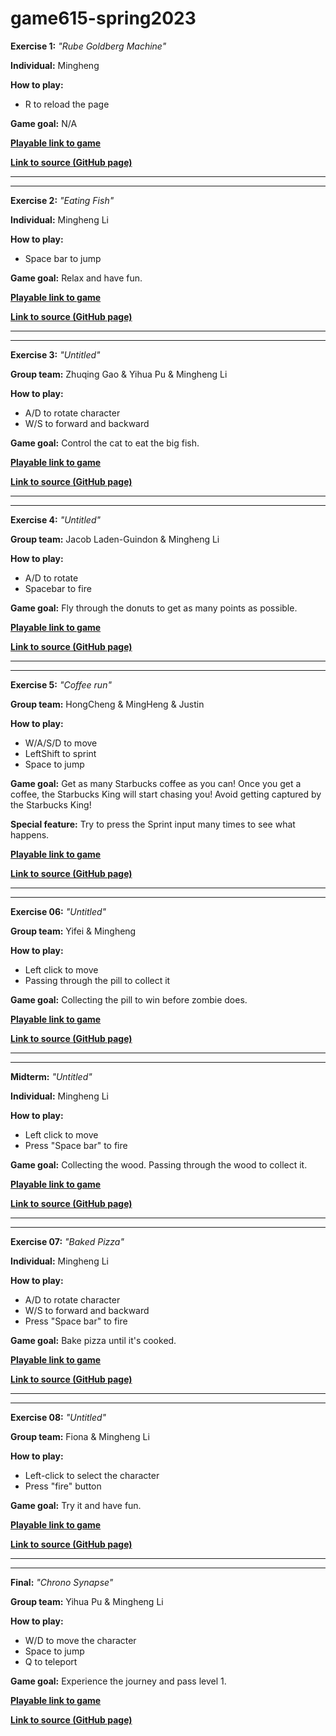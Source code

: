 # game615-spring2023
 
 
**Exercise 1:** _"Rube Goldberg Machine"_

**Individual:** Mingheng

**How to play:** 
- R to reload the page

**Game goal:** 
N/A

[**Playable link to game**](https://mingheng117.github.io/game615-spring2023/exercises/exercise01/play/)

[**Link to source (GitHub page)**](https://github.com/Mingheng117/game615-spring2023/tree/main/exercises/exercise01)

________________________________________________________


________________________________________________________
 
**Exercise 2:** _"Eating Fish"_

**Individual:** Mingheng Li

**How to play:** 
- Space bar to jump

**Game goal:** 
Relax and have fun.

[**Playable link to game**](https://mingheng117.github.io/game615-spring2023/exercises/exercise02/play/)

[**Link to source (GitHub page)**](https://github.com/Mingheng117/game615-spring2023/tree/main/exercises/exercise02) 

________________________________________________________


________________________________________________________

**Exercise 3:** _"Untitled"_

**Group team:** Zhuqing Gao & Yihua Pu & Mingheng Li 

**How to play:** 
- A/D to rotate character
- W/S to forward and backward


**Game goal:** 
Control the cat to eat the big fish. 

[**Playable link to game**](https://mingheng117.github.io/game615-spring2023-03/exercise03/play/)

[**Link to source (GitHub page)**](https://github.com/Mingheng117/game615-spring2023-03)

________________________________________________________


________________________________________________________


**Exercise 4:** _"Untitled"_

**Group team:** Jacob Laden-Guindon & Mingheng Li

**How to play:** 
- A/D to rotate
- Spacebar to fire

**Game goal:** 
Fly through the donuts to get as many points as possible.

[**Playable link to game**](https://senseicanada.github.io/game615-spring2023-04/exercise04/play/) 

[**Link to source (GitHub page)**](https://github.com/SenseiCanada/game615-spring2023-04) 

________________________________________________________


________________________________________________________

**Exercise 5:** _"Coffee run"_

**Group team:** HongCheng & MingHeng & Justin

**How to play:** 
- W/A/S/D to move
- LeftShift to sprint
- Space to jump 

**Game goal:** 
Get as many Starbucks coffee as you can! Once you get a coffee, the Starbucks King will start chasing you! Avoid getting captured by the Starbucks King!  

**Special feature:** 
Try to press the Sprint input many times to see what happens. 

[**Playable link to game**](https://zhang-ale.github.io/game615-spring2023/exercises/exercise05/play/) 

[**Link to source (GitHub page)**](https://github.com/Zhang-Ale/game615-spring2023/tree/main/exercises/exercise05) 

________________________________________________________


________________________________________________________


**Exercise 06:** _"Untitled"_
 
**Group team:** Yifei & Mingheng

**How to play:** 
- Left click to move
- Passing through the pill to collect it

**Game goal:** 
Collecting the pill to win before zombie does. 

[**Playable link to game**](https://wy6714.github.io/game615-spring2023-06/exersice06/play/) 

[**Link to source (GitHub page)**](https://github.com/wy6714/game615-spring2023-06/tree/main/exersice06) 

________________________________________________________


________________________________________________________

**Midterm:** _"Untitled"_

**Individual:** Mingheng Li

**How to play:** 
- Left click to move
- Press "Space bar" to fire

**Game goal:**
Collecting the wood. Passing through the wood to collect it. 

[**Playable link to game**](https://mingheng117.github.io/game615-spring2023-midterm/Midterm/play/) 

[**Link to source (GitHub page)**](https://github.com/Mingheng117/game615-spring2023-midterm/tree/main/Midterm) 

________________________________________________________


________________________________________________________

**Exercise 07:** _"Baked Pizza"_

**Individual:** Mingheng Li

**How to play:** 
- A/D to rotate character
- W/S to forward and backward
- Press "Space bar" to fire

**Game goal:**
Bake pizza until it's cooked. 

[**Playable link to game**](https://Mingheng117.github.io/game615-spring2023-07/exersice07/play/) 

[**Link to source (GitHub page)**](https://github.com/Mingheng117/game615-spring2023-07/tree/main/exersice07) 

________________________________________________________


________________________________________________________

**Exercise 08:** _"Untitled"_
 
**Group team:** Fiona & Mingheng Li

**How to play:** 
- Left-click to select the character
- Press "fire" button  

**Game goal:** 
Try it and have fun.

[**Playable link to game**](https://fiooonagao.github.io/game615-spring2023-08/exersice08/play/) 

[**Link to source (GitHub page)**](https://github.com/FiooonaGao/game615-spring2023-08) 

________________________________________________________


________________________________________________________

**Final:** _"Chrono Synapse"_

**Group team:** Yihua Pu & Mingheng Li

**How to play:** 
- W/D to move the character
- Space to jump
- Q to teleport

**Game goal:**
Experience the journey and pass level 1.

[**Playable link to game**](https://Mingheng117.github.io/game615-spring2023-final/final/play/) 

[**Link to source (GitHub page)**](https://github.com/Mingheng117/game615-spring2023-final/tree/main/final) 
